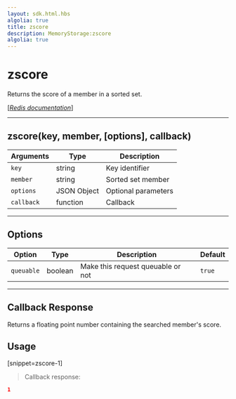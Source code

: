 ```yaml
---
layout: sdk.html.hbs
algolia: true
title: zscore
description: MemoryStorage:zscore
algolia: true
---
```

  

# zscore
Returns the score of a member in a sorted set.

[[_Redis documentation_]](https://redis.io/commands/zscore)

---

## zscore(key, member, [options], callback)

| Arguments | Type | Description |
|---------------|---------|----------------------------------------|
| `key` | string | Key identifier |
| `member` | string | Sorted set member |
| `options` | JSON Object | Optional parameters |
| `callback` | function | Callback |

---

## Options

| Option | Type | Description | Default |
|---------------|---------|----------------------------------------|---------|
| `queuable` | boolean | Make this request queuable or not  | `true` |
---

## Callback Response

Returns a floating point number containing the searched member's score.

## Usage

[snippet=zscore-1]
> Callback response:

```json
1
```